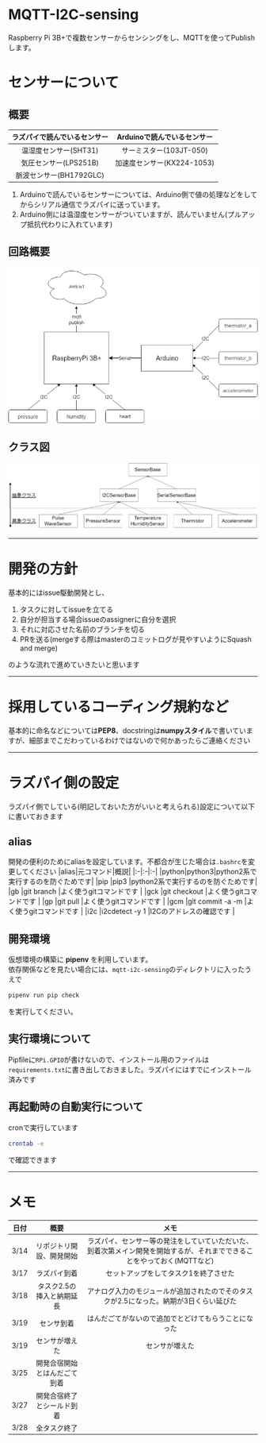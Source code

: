 # MQTT-I2C-sensing
Raspberry Pi 3B+で複数センサーからセンシングをし、MQTTを使ってPublishします。

# センサーについて
## 概要
| ラズパイで読んでいるセンサー | Arduinoで読んでいるセンサー     |
| :-------------: | :-------------: |
| 温湿度センサー(SHT31)       | サーミスター(103JT-050)       |
|気圧センサー(LPS251B)   |加速度センサー(KX224-1053)   |
|脈波センサー(BH1792GLC)   |   |

1. Arduinoで読んでいるセンサーについては、Arduino側で値の処理などをしてからシリアル通信でラズパイに送っています。
2. Arduino側には温湿度センサーがついていますが、読んでいません(プルアップ抵抗代わりに入れています)

## 回路概要

![image1](docs/images/image1.png)

## クラス図

![image2](docs/images/image2.png)

---

# 開発の方針
基本的にはissue駆動開発とし、
1. タスクに対してissueを立てる
2. 自分が担当する場合issueのassignerに自分を選択
2. それに対応させた名前のブランチを切る
3. PRを送る(mergeする際はmasterのコミットログが見やすいようにSquash and merge)

のような流れで進めていきたいと思います

---

# 採用しているコーディング規約など
基本的に命名などについては**PEP8**、docstringは**numpyスタイル**で書いていますが、細部までこだわっているわけではないので何かあったらご連絡ください

---

# ラズパイ側の設定
ラズパイ側でしている(明記しておいた方がいいと考えられる)設定について以下に書いておきます

## alias
開発の便利のためにaliasを設定しています。不都合が生じた場合は`.bashrc`を変更してください
|alias|元コマンド|概説|
|:-|:-|:-|
|python|python3|python2系で実行するのを防ぐためです|
|pip   |pip3   |python2系で実行するのを防ぐためです|
|gb    |git branch   |よく使うgitコマンドです     |
|gck   |git checkout  |よく使うgitコマンドです   |
|gp   |git pull   |よく使うgitコマンドです   |
|gcm   |git commit -a -m  |よく使うgitコマンドです   |
|i2c   |i2cdetect -y 1   |I2Cのアドレスの確認です   |

## 開発環境
仮想環境の構築に **pipenv** を利用しています。  
依存関係などを見たい場合には、`mqtt-i2c-sensing`のディレクトリに入ったうえで
```bash
pipenv run pip check
```
を実行してください。

## 実行環境について
Pipfileに`RPi.GPIO`が書けないので、インストール用のファイルは`requirements.txt`に書き出しておきました。ラズパイにはすでにインストール済みです

## 再起動時の自動実行について
cronで実行しています
```bash
crontab -e
```
で確認できます

---

# メモ
|日付|概要|メモ|
|:-:|:-:|:-:|
|3/14|リポジトリ開設、開発開始|ラズパイ、センサー等の発注をしていていただいた、到着次第メイン開発を開始するが、それまでできることをやっておく(MQTTなど)|
|3/17|ラズパイ到着|セットアップをしてタスク1を終了させた|
|3/18|タスク2.5の挿入と納期延長|アナログ入力のモジュールが追加されたのでそのタスクが2.5になった。納期が3日くらい延びた|
|3/19|センサ到着|はんだごてがないので追加でとどけてもらうことになった|
|3/19|センサが増えた|センサが増えた|
|3/25   |開発合宿開始とはんだごて到着   |   |
|3/27   |開発合宿終了とシールド到着   |   |
|3/28   |全タスク終了   |   |
